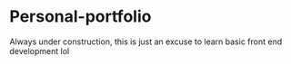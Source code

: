 # Personal-portfolio
Always under construction, this is just an excuse to learn basic front end development lol
